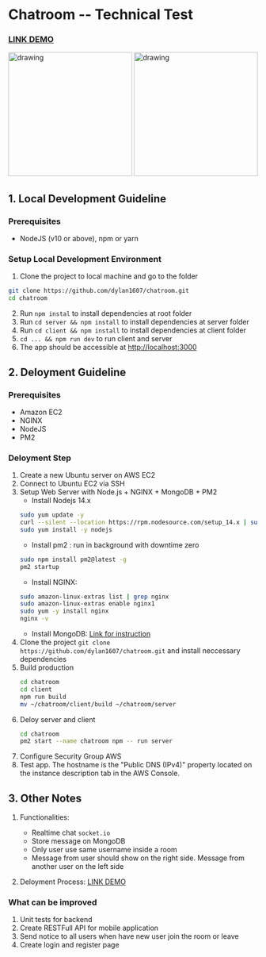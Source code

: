 # Chatroom -- Technical Test

###   [LINK DEMO](http://54.255.249.106:8000)

<p>
<img src="https://user-images.githubusercontent.com/67869620/133590266-32b62035-edef-4c8b-9f0f-09c63814dba9.jpg" alt="drawing" width="250"/>

<img src="https://user-images.githubusercontent.com/67869620/133590291-bc64e279-c5b2-4661-b751-d9572cf2b081.jpg" alt="drawing" width="250"/>
</p>


## 1. Local Development Guideline

### Prerequisites
* NodeJS (v10 or above), npm or yarn

### Setup Local Development Environment

1. Clone the project to local machine and go to the folder
```bash
git clone https://github.com/dylan1607/chatroom.git
cd chatroom
```
2. Run ```npm instal``` to install dependencies at root folder
3. Run ```cd server && npm install``` to install dependencies at server folder
4. Run ```cd client && npm install``` to install dependencies at client folder
5. ```cd ... && npm run dev``` to run client and server
6. The app should be accessible at [http://localhost:3000](http://localhost:3000)

## 2. Deloyment Guideline

### Prerequisites
* Amazon EC2
* NGINX
* NodeJS
* PM2

### Deloyment Step

1. Create a new Ubuntu server on AWS EC2
2. Connect to Ubuntu EC2 via SSH
3. Setup Web Server with Node.js + NGINX + MongoDB + PM2
    - Install Nodejs 14.x
    ```bash
    sudo yum update -y
    curl --silent --location https://rpm.nodesource.com/setup_14.x | sudo bash -
    sudo yum install -y nodejs
    ```
    - Install pm2 : run in background with downtime zero
    ```bash
    sudo npm install pm2@latest -g
    pm2 startup
    ```
    - Install NGINX:
    ```bash
    sudo amazon-linux-extras list | grep nginx
    sudo amazon-linux-extras enable nginx1
    sudo yum -y install nginx
    nginx -v
    ```
    - Install MongoDB: [Link for instruction](https://docs.mongodb.com/manual/tutorial/install-mongodb-on-amazon/)
5. Clone the project ```git clone https://github.com/dylan1607/chatroom.git``` and install neccessary dependencies
6. Build production 
    ```bash 
    cd chatroom
    cd client
    npm run build
    mv ~/chatroom/client/build ~/chatroom/server
    ```
8. Deloy server and client
    ```bash
    cd chatroom
    pm2 start --name chatroom npm -- run server
    ```
8. Configure Security Group AWS
9. Test app. The hostname is the "Public DNS (IPv4)" property located on the instance description tab in the AWS Console.

## 3. Other Notes

1. Functionalities:
    - Realtime chat ```socket.io```
    - Store message on MongoDB
    - Only user use same username inside a room
    - Message from user should show on the right side. Message from another user on the left side

2. Deloyment Process:
  [LINK DEMO](http://54.255.249.106:8000)
  
### What can be improved

1. Unit tests for backend
2. Create RESTFull API for mobile application
3. Send notice to all users when have new user join the room or leave
4. Create login and register page
